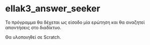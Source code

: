 # ellak3_answer_seeker

Το πρόγραμμα θα δέχεται ως είσοδο μία ερώτηση και θα αναζητεί απαντήσεις στο διαδίκτυο.

Θα υλοποιηθεί σε Scratch.
